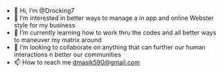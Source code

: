 - 👋 Hi, I’m @Drocking7
- 👀 I’m interested in better ways to manage a in app and online Webster style for my business 
- 🌱 I’m currently learning how to work thru the codes and all better ways to maneuver my matrix around
- 💞️ I’m looking to collaborate on anything that can further our human interactions n better our communities 
- 📫 How to reach me dmasik590@gmail.com 

<!---
Drocking7/Drocking7 is a ✨ special ✨ repository because its `README.md` (this file) appears on your GitHub profile.
You can click the Preview link to take a look at your changes.
--->
